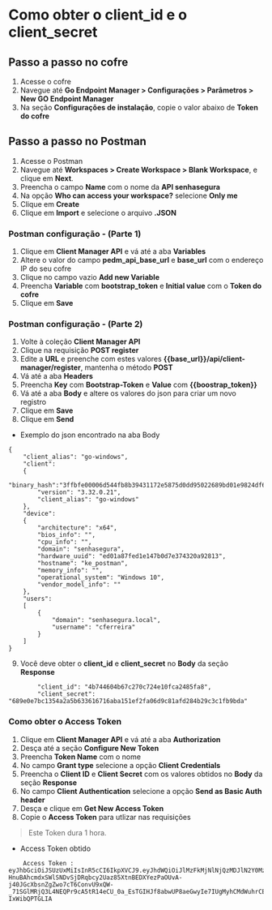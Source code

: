 # Como obter o client_id e o client_secret

## Passo a passo no cofre
1. Acesse o cofre
2. Navegue até **Go Endpoint Manager > Configurações > Parâmetros > New GO Endpoint Manager**
3. Na seção **Configurações de instalação**, copie o valor abaixo de **Token do cofre**

## Passo a passo no Postman
1. Acesse o Postman
2. Navegue até **Workspaces > Create Workspace > Blank Workspace**, e clique em **Next**.
3. Preencha o campo **Name** com o nome da **API senhasegura**
4. Na opção **Who can access your workspace?** selecione **Only me**
5. Clique em **Create**
6. Clique em **Import** e selecione o arquivo **.JSON**

### Postman configuração - (Parte 1)
1. Clique em **Client Manager API** e vá até a aba **Variables**
2. Altere o valor do campo **pedm_api_base_url** e **base_url** com o endereço IP do seu cofre
3. Clique no campo vazio **Add new Variable**
4. Preencha **Variable** com **bootstrap_token** e **Initial value** com o **Token do cofre**
5. Clique em **Save**

### Postman configuração - (Parte 2)
1. Volte à coleção **Client Manager API**
2. Clique na requisição **POST register**
3. Edite a **URL** e preenche com estes valores **{{base_url}}/api/client-manager/register**, mantenha o método **POST**
4. Vá até a aba **Headers**
5. Preencha **Key** com **Bootstrap-Token** e **Value** com **{{boostrap_token}}**
6. Vá até a aba **Body** e altere os valores do json para criar um novo registro
7. Clique em **Save**
8. Clique em **Send** 

- Exemplo do json encontrado na aba Body

```
{
    "client_alias": "go-windows",
    "client": 
    {
        "binary_hash":"3ffbfe00006d544fb8b39431172e5875d0dd95022689bd01e9824df6d77c90b6",
        "version": "3.32.0.21",
        "client_alias": "go-windows"
    },
    "device": 
    {
        "architecture": "x64",
        "bios_info": "",
        "cpu_info": "",
        "domain": "senhasegura",
        "hardware_uuid": "ed01a87fed1e147b0d7e374320a92813",
        "hostname": "ke_postman",
        "memory_info": "",
        "operational_system": "Windows 10",
        "vendor_model_info": ""
    },
    "users": 
    [
        {
            "domain": "senhasegura.local",
            "username": "cferreira"
        }
    ]
}
```

9. Você deve obter o **client_id** e **client_secret** no **Body** da seção **Response**
```
        "client_id": "4b744604b67c270c724e10fca2485fa8",
        "client_secret": "689e0e7bc1354a2a5b633616716aba151ef2fa06d9c81afd284b29c3c1fb9bda"
```

### Como obter o Access Token 
1. Clique em **Client Manager API** e vá até a aba **Authorization**
2. Desça até a seção **Configure New Token**
3. Preencha **Token Name** com o nome
4. No campo **Grant type** selecione a opção **Client Credentials**
5. Preencha o **Client ID** e **Client Secret** com os valores obtidos no **Body** da seção **Response**
6. No campo **Client Authentication** selecione a opção **Send as Basic Auth header**
7. Desça e clique em **Get New Access Token**
8. Copie o **Access Token** para utlizar nas requisições

> Este Token dura 1 hora.

- Access Token obtido
```
    Access Token : eyJhbGciOiJSUzUxMiIsInR5cCI6IkpXVCJ9.eyJhdWQiOiJlMzFkMjNlNjQzMDJlN2Y0MzkxNzFjMzI3MThjMDk0MjNjY2Y0YmUyZDE5ODEyYjk3Y2QyMDMxYzZmOGQ1OTYwIiwiZXhwIjoxNzE2NTc5NjY1LCJ0b2tlbl9pZCI6MjMsImlhdCI6MTcxNjU3NjA2NSwiaXNzIjoic2VuaGFzZWd1cmEtYXBpLWF1dGgifQ.erEbDHMhZZ4hvS2QygdD69q1QRjrs_c2CYhrp_APC3WNuJmsWtrIzyO2u2JfrUXxlkdHOsuIasYn5WPs2Va3HhOurieDIrCVqMr34zx5wApUD4a9CxmyD897miFh5zhCQc9TdG3gYbzDpldBm9id3olW2s9sCpJBY-HnuBAhcmdxSWlSNDvSjDRqbcy2Uaz85XtnBEDXYezPaOUvA-j40JGcXbsnZgZwo7cT6ConvU9xQW-_71SGlMRjQ3L4NEQPr9cA5tR14eCU_0a_EsTGIHJf8abwUP8aeGwyIe7IUgMyhCMdWuhrCEkA2tNvvceIK088M1BuU-IxWibQPTGLIA
```